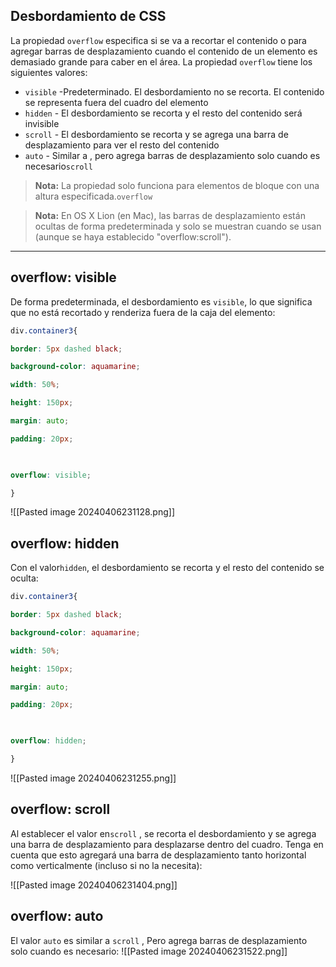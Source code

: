## Desbordamiento de CSS

La propiedad `overflow` especifica si se va a recortar el contenido o para agregar barras de desplazamiento cuando el contenido de un elemento es demasiado grande para caber en el área.
La propiedad `overflow` tiene los siguientes valores:

- `visible` -Predeterminado. El desbordamiento no se recorta. El contenido se representa fuera del cuadro del elemento
- `hidden` - El desbordamiento se recorta y el resto del contenido será invisible
- `scroll` - El desbordamiento se recorta y se agrega una barra de desplazamiento para ver el resto del contenido
- `auto` - Similar a , pero agrega barras de desplazamiento solo cuando es necesario`scroll`

>**Nota:** La propiedad solo funciona para elementos de bloque con una altura especificada.`overflow`

>**Nota:** En OS X Lion (en Mac), las barras de desplazamiento están ocultas de forma predeterminada y solo se muestran cuando se usan (aunque se haya establecido "overflow:scroll").


---
## overflow: visible

De forma predeterminada, el desbordamiento es `visible`, lo que significa que no está recortado y renderiza fuera de la caja del elemento:
```css
div.container3{

border: 5px dashed black;

background-color: aquamarine;

width: 50%;

height: 150px;

margin: auto;

padding: 20px;

  

overflow: visible;

}

```
![[Pasted image 20240406231128.png]]

## overflow: hidden
Con el valor`hidden`, el desbordamiento se recorta y el resto del contenido se oculta:
```css
div.container3{

border: 5px dashed black;

background-color: aquamarine;

width: 50%;

height: 150px;

margin: auto;

padding: 20px;

  

overflow: hidden;

}
```

![[Pasted image 20240406231255.png]]


## overflow: scroll

Al establecer el valor en`scroll` , se recorta el desbordamiento y se agrega una barra de desplazamiento para desplazarse dentro del cuadro. Tenga en cuenta que esto agregará una barra de desplazamiento tanto horizontal como verticalmente (incluso si no la necesita):

![[Pasted image 20240406231404.png]]


## overflow: auto

El valor `auto` es similar a `scroll` , Pero agrega barras de desplazamiento solo cuando es necesario:
![[Pasted image 20240406231522.png]]